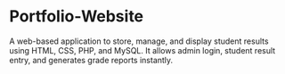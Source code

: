 # Portfolio-Website
A web-based application to store, manage, and display student results using HTML, CSS, PHP, and MySQL. It allows admin login, student result entry, and generates grade reports instantly.
